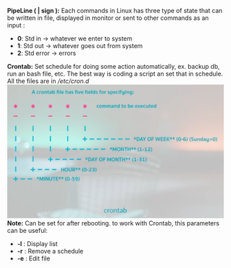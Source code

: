 **PipeLine ( | sign ):** Each commands in Linux has three type of state that can be written in file, displayed in monitor or sent to other commands as an input :
*  **0**: Std in           -> whatever we enter to system
*  **1**: Std out        -> whatever goes out from system
*  **2**: Std error     -> errors

**Crontab:** Set schedule for doing some action automatically, ex. backup db, run an bash file, etc. The best way is coding a script an set that in schedule. All the files are in */etc/cron.d*
![image](./images/Crontab.png)
**Note:** Can be set for after rebooting.
to work with Crontab, this parameters can be useful:
* **-l** : Display list
* **-r** : Remove a schedule
* **-e** : Edit file
